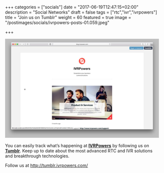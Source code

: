 +++
categories = ["socials"]
date = "2017-06-19T12:47:15+02:00"
description = "Social Networks"
draft = false
tags = ["rtc","ivr","ivrpowers"]
title = "Join us on Tumblr"
weight = 60
featured = true
image = "/postimages/socials/ivrpowers-posts-01.059.jpeg"

+++

![IVRPowers Tumblr](/postimages/socials/ivrpowers-tumblr.jpg)

You can easily track what’s happening at **[IVRPowers](http://www.ivrpowers.com)** by following us on **[Tumblr](http://tumblr.ivrpowers.com/)**. Keep up to date about the most advanced RTC and IVR solutions and breakthrough technologies.  

Follow us at http://tumblr.ivrpowers.com/
